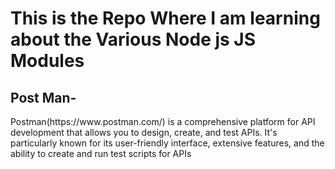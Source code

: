 <h1>This is the Repo Where I am learning about the Various Node js JS Modules</h1>
<h2>Post Man- </h2> <p>   Postman(https://www.postman.com/) is a comprehensive platform for API development that allows you to design, create, and test APIs. It's particularly known for its user-friendly interface, extensive features, and the ability to create and run test scripts for APIs</p>
